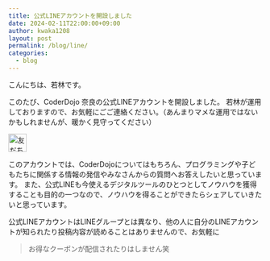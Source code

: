 ```yaml
---
title: 公式LINEアカウントを開設しました
date: 2024-02-11T22:00:00+09:00
author: kwaka1208
layout: post
permalink: /blog/line/
categories:
  - blog
---
```

こんにちは、若林です。

このたび、CoderDojo 奈良の公式LINEアカウントを開設しました。
若林が運用しておりますので、お気軽にごご連絡ください。（あんまりマメな運用ではないかもしれませんが、暖かく見守ってください）

<a href="https://lin.ee/G7KofgQz"><img src="https://scdn.line-apps.com/n/line_add_friends/btn/ja.png" alt="友だち追加" height="36" border="0"></a>

このアカウントでは、CoderDojoについてはもちろん、プログラミングや子どもたちに関係する情報の発信やみなさんからの質問へお答えしたいと思っています。
また、公式LINEも今使えるデジタルツールのひとつとしてノウハウを獲得することも目的の一つなので、ノウハウを得ることができたらシェアしていきたいと思っています。

公式LINEアカウントはLINEグループとは異なり、他の人に自分のLINEアカウントが知られたり投稿内容が読めることはありませんので、お気軽に

> お得なクーポンが配信されたりはしません笑

